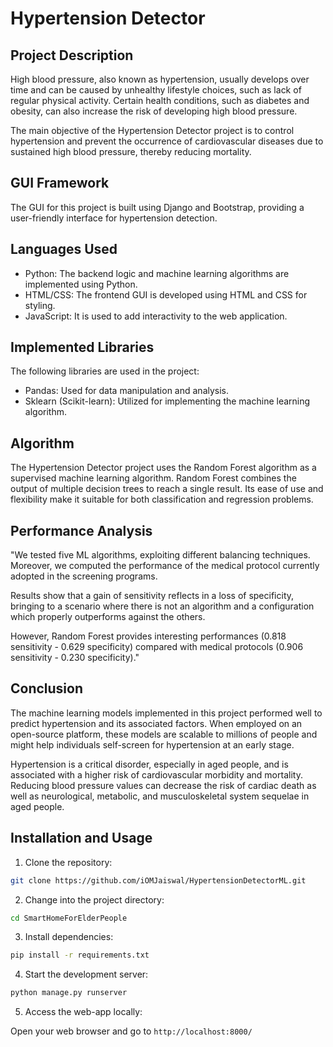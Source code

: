 # Hypertension Detector

## Project Description

High blood pressure, also known as hypertension, usually develops over time and can be caused by unhealthy lifestyle choices, such as lack of regular physical activity. Certain health conditions, such as diabetes and obesity, can also increase the risk of developing high blood pressure.

The main objective of the Hypertension Detector project is to control hypertension and prevent the occurrence of cardiovascular diseases due to sustained high blood pressure, thereby reducing mortality.

## GUI Framework

The GUI for this project is built using Django and Bootstrap, providing a user-friendly interface for hypertension detection.

## Languages Used

- Python: The backend logic and machine learning algorithms are implemented using Python.
- HTML/CSS: The frontend GUI is developed using HTML and CSS for styling.
- JavaScript: It is used to add interactivity to the web application.

## Implemented Libraries

The following libraries are used in the project:

- Pandas: Used for data manipulation and analysis.
- Sklearn (Scikit-learn): Utilized for implementing the machine learning algorithm.

## Algorithm

The Hypertension Detector project uses the Random Forest algorithm as a supervised machine learning algorithm. Random Forest combines the output of multiple decision trees to reach a single result. Its ease of use and flexibility make it suitable for both classification and regression problems.

## Performance Analysis

"We tested five ML algorithms, exploiting different balancing techniques. Moreover, we computed the performance of the medical protocol currently adopted in the screening programs.

Results show that a gain of sensitivity reflects in a loss of specificity, bringing to a scenario where there is not an algorithm and a configuration which properly outperforms against the others.

However, Random Forest provides interesting performances (0.818 sensitivity - 0.629 specificity) compared with medical protocols (0.906 sensitivity - 0.230 specificity)."

## Conclusion

The machine learning models implemented in this project performed well to predict hypertension and its associated factors. When employed on an open-source platform, these models are scalable to millions of people and might help individuals self-screen for hypertension at an early stage.

Hypertension is a critical disorder, especially in aged people, and is associated with a higher risk of cardiovascular morbidity and mortality. Reducing blood pressure values can decrease the risk of cardiac death as well as neurological, metabolic, and musculoskeletal system sequelae in aged people.

## Installation and Usage

1. Clone the repository:

```bash
git clone https://github.com/iOMJaiswal/HypertensionDetectorML.git
```

2. Change into the project directory:

```bash
cd SmartHomeForElderPeople
```

3. Install dependencies:

```bash
pip install -r requirements.txt
```

4. Start the development server:

```bash
python manage.py runserver
```

5. Access the web-app locally:

Open your web browser and go to `http://localhost:8000/`
